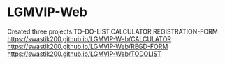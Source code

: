 # LGMVIP-Web
Created three projects:TO-DO-LIST,CALCULATOR,REGISTRATION-FORM
 https://swastik200.github.io/LGMVIP-Web/CALCULATOR
  https://swastik200.github.io/LGMVIP-Web/REGD-FORM
 https://swastik200.github.io/LGMVIP-Web/TODOLIST
